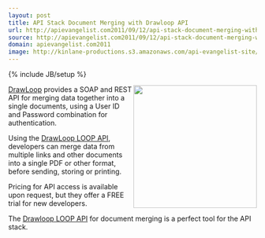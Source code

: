 ```yaml
---
layout: post
title: API Stack Document Merging with Drawloop API
url: http://apievangelist.com2011/09/12/api-stack-document-merging-with-drawloop-api/
source: http://apievangelist.com2011/09/12/api-stack-document-merging-with-drawloop-api/
domain: apievangelist.com2011
image: http://kinlane-productions.s3.amazonaws.com/api-evangelist-site/blog/Drawloop-Logo.jpg
---
```

{% include JB/setup %}<p>
     <a href="/admin/Blog/"><img src="http://kinlane-productions.s3.amazonaws.com/mimeo/drawloop/Drawloop-Logo.jpg"  width="250" align="right" /></a><a href="/admin/Blog/">DrawLoop</a> provides a SOAP and REST API for merging data together into a single documents, using a User ID and Password combination for authentication.
</p>
<p>
     Using the <a href="/admin/Blog/">DrawLoop LOOP API</a>, developers can merge data from multiple links and other documents into a single PDF or other format, before sending, storing or printing.
</p>
<p>
     Pricing for API access is available upon request, but they offer a FREE trial for new developers.
</p>
<p>
     The <a href="/admin/Blog/">Drawloop LOOP API</a> for document merging is a perfect tool for the API stack.
</p>
